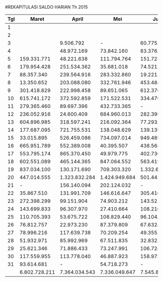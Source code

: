 #REKAPITULASI SALDO HARIAN Th 2015

| Tgl |     Maret     |      April      |       Mei       |      Juni       |      Juli       |     Agustus     |    September    |     Oktober     |   Nopember    |  |
|-----|---------------|-----------------|-----------------|-----------------|-----------------|-----------------|-----------------|-----------------|---------------|--|
|   1 |               |                 |                 |                 |                 |                 |                 |                 |               |  |
|   2 |               |                 |                 |                 |                 |                 |                 | 0               |  -            |  |
|   3 |               |  9.506.792      |  -              |  60.775.542     |  -              |  53.293.879     |  76.963.032     |  5.850.482      |  11.786.280   |  |
|   4 |               |  48.972.169     |  73.842.160     |  83.376.527     |  51.451.631     |  88.641.856     |  74.848.041     |  3.844.561      |  95.152.858   |  |
|   5 |  159.331.771  |  48.221.638     |  111.794.764    |  151.723.487    |  46.685.839     |  158.958.493    |  108.608.203    |  215.216.706    |  268.002.246  |  |
|   6 |  179.954.428  |  251.534.362    |  35.681.018     |  74.521.552     |  228.491.111    |  251.113.798    |  14.609.600     |  187.004.242    |  189.666.265  |  |
|   7 |  88.357.340   |  239.564.916    |  283.332.860    |  19.221.456     |  376.068.059    |  200.500.379    |  229.291.522    |  229.121.248    |  61.947.555   |  |
|   8 |  13.350.652   |  203.088.080    |  332.761.946    |  453.488.182    |  309.745.428    |  73.597.295     |  263.703.824    |  280.981.042    |  26.607.025   |  |
|   9 |  301.418.829  |  222.998.458    |  89.651.065     |  612.376.764    |  546.914.451    |  17.185.623     |  332.370.087    |  258.719.180    |  276.195.638  |  |
|  10 |  615.741.172  |  372.592.859    |  171.522.531    |  334.470.098    |  507.644.279    |  504.250.628    |  355.526.326    |  243.225.644    |  419.110.447  |  |
|  11 |  279.365.460  |  89.697.396     |  432.733.365    |  -              |  152.579.085    |  284.180.480    |  304.385.767    |  23.992.775     |  190.787.435  |  |
|  12 |  236.052.916  |  24.600.409     |  684.960.013    |  282.399.714    |  32.340.078     |  680.571.534    |  94.222.941     |  356.174.953    |  510.751.562  |  |
|  13 |  604.896.985  |  318.597.241    |  216.092.364    |  77.293.207     |  1.070.561.021  |  439.597.585    |  24.583.801     |  519.157.805    |  399.531.576  |  |
|  14 |  177.687.095  |  721.755.531    |  138.048.629    |  139.139.189    |  712.822.999    |  724.517.383    |  644.882.664    |  138.149.824    |  225.892.366  |  |
|  15 |  33.015.895   |  526.459.086    |  734.097.014    |  949.489.968    |  292.541.800    |  140.899.676    |  753.578.772    |  371.139.006    |  42.011.036   |  |
|  16 |  665.951.789  |  552.389.008    |  40.395.507     |  438.568.255    |  94.572.607     |  41.020.278     |  517.875.831    |  565.435.524    |  674.066.551  |  |
|  17 |  553.795.174  |  865.370.450    |  49.979.775     |  402.736.554    |  71.579.150     |  70.525.048     |  419.904.747    |  170.130.442    |  440.501.583  |  |
|  18 |  602.551.089  |  465.144.365    |  847.064.552    |  563.419.768    |  180.348.130    |  620.600.023    |  1.097.581.648  |  48.546.113     |  823.444.311  |  |
|  19 |  837.034.100  |  130.171.690    |  709.303.320    |  1.332.671.596  |  89.570.008     |  1.020.884.327  |  551.932.158    |  1.295.549.977  |  725.666.848  |  |
|  20 |  447.014.555  |  1.323.832.284  |  1.424.949.684  |  501.445.209    |  1.016.535.669  |  1.278.594.255  |  313.929.804    |  1.586.751.151  |  450.879.605  |  |
|  21 |  -            |  156.140.094    |  202.124.032    |  -              |  318.814.868    |  189.090.741    |  375.997.180    |  155.324.344    |               |  |
|  22 |  35.867.510   |  131.991.709    |  146.616.647    |  305.416.583    |  341.200.891    |  93.603.872     |  151.741.580    |  109.127.824    |               |  |
|  23 |  272.398.299  |  99.151.904     |  74.903.212     |  143.521.628    |  134.516.555    |  31.324.317     |  111.268.516    |  135.648.852    |               |  |
|  24 |  143.699.833  |  96.307.970     |  27.410.664     |  108.216.499    |  90.323.148     |  126.148.013    |  38.459.397     |  81.339.301     |               |  |
|  25 |  110.705.393  |  53.675.722     |  108.829.440    |  96.104.988     |  22.378.519     |  99.899.226     |  118.804.061    |  27.303.405     |               |  |
|  26 |  76.812.757   |  22.973.230     |  87.379.809     |  67.632.952     |  40.921.895     |  72.492.830     |  70.537.620     |  97.700.063     |               |  |
|  27 |  78.996.216   |  117.639.738    |  70.209.254     |  49.355.738     |  151.750.723    |  60.269.091     |  26.550.444     |  61.845.908     |               |  |
|  28 |  51.932.971   |  85.992.969     |  67.511.835     |  32.832.617     |  114.556.715    |  113.249.804    |  108.061.954    |  67.924.285     |               |  |
|  29 |  25.621.346   |  71.886.433     |  73.247.991     |  106.724.569    |  91.855.016     |  35.644.471     |  81.420.300     |  63.802.968     |               |  |
|  30 |  117.559.955  |  113.778.040    |  46.887.923     |  158.972.086    |  97.867.561     |  42.001.005     |  133.105.334    |  87.326.943     |               |  |
|  31 |  93.614.681   |  -              |  54.718.273     |  -              |  138.518.873    |  125.702.798    |                 |  87.013.064     |               |  |
|     | 6.802.728.211 | 7.364.034.543   | 7.336.049.647   | 7.545.894.728   | 7.323.156.109   | 7.638.358.708   | 7.394.745.154   | 7.473.347.632   | 5.832.001.187 |  |

